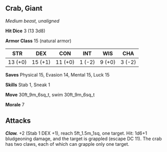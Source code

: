 ## Crab, Giant

*Medium beast, unaligned*

**Hit Dice** 3 (13 3d8)

**Armor Class** 15 (natural armor)

| STR     | DEX     | CON     | INT     | WIS     | CHA     |
|---------|---------|---------|---------|---------|---------|
| 13 (+0) | 15 (+1) | 11 (+0) |  1 (-2) |  9 (+0) |  3 (-2) |

**Saves** Physical 15, Evasion 14, Mental 15, Luck 15

**Skills** Stab 1, Sneak 1

**Move** 30ft_9m_6sq_t, swim 30ft_9m_6sq_t

**Morale** 7

## Attacks

***Claw.*** +2 (Stab 1 DEX +1), reach 5ft_1.5m_1sq, one target. Hit: 1d6+1 bludgeoning damage, and the target is grappled (escape DC 11). The crab has two claws, each of which can grapple only one target.

